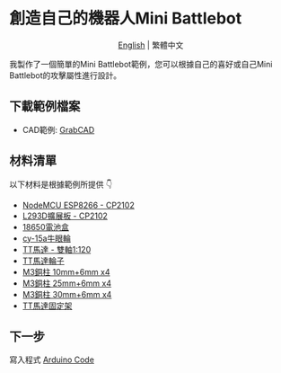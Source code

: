# 創造自己的機器人Mini Battlebot

<p align="center">
  <a href="README_EN.md">English</a> |
  <span>繁體中文</span>
</p>

我製作了一個簡單的Mini Battlebot範例，您可以根據自己的喜好或自己Mini Battlebot的攻擊屬性進行設計。

## 下載範例檔案

- CAD範例: [GrabCAD](https://grabcad.com/library/mini-battlebot-2020-1)

## 材料清單

以下材料是根據範例所提供 👇
- [NodeMCU ESP8266 - CP2102](https://m.tb.cn/h.4WnzuaS?sm=aefc66)
- [L293D擴展板 - CP2102](https://m.tb.cn/h.4WnzuaS?sm=aefc66)
- [18650電池盒](https://m.tb.cn/h.4dEFEJx?sm=7f60d4)
- [cy-15a牛眼輪](https://m.tb.cn/h.4WnzmLN?sm=287cda)
- [TT馬達 - 雙軸1:120](https://shopee.tw/product/8191378/1275728666?smtt=0.44558728-1605280001.9)
- [TT馬達輪子](https://m.tb.cn/h.437eYQG?sm=6c8725)
- [M3銅柱 10mm+6mm x4](https://m.tb.cn/h.4WnzbGR?sm=001e3f)
- [M3銅柱 25mm+6mm x4](https://m.tb.cn/h.4WnzbGR?sm=001e3f)
- [M3銅柱 30mm+6mm x4](https://m.tb.cn/h.4WnzbGR?sm=001e3f)
- [TT馬達固定架](https://m.tb.cn/h.4eYFZ7Z?sm=70c89d)

## 下一步

寫入程式 [Arduino Code](../firmware/README.md)

